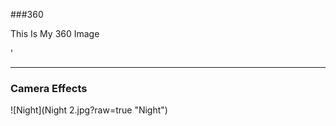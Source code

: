 ###360

This Is My 360 Image

<script src="//360.vizor.io/scripts/embed.js" data-vizorurl="https://360.vizor.io/embed/v/gpld" ></script>'

***



### Camera Effects
![Night](Night 2.jpg?raw=true "Night")
